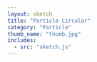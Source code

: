 ```yaml
---
layout: sketch
title: "Particle Circular" 
category: "Particle" 
thumb_name: "thumb.jpg"
includes:
  - src: "sketch.js"
---
```


<!-- 

  You can change the title, category and thumb as you like 
  (just make sure the folder contain a jpg for the thumb with the correct name)
  Do not change the first line "layout: sketch"

  If you need to customize this html page:
    1) delete the line "layout: sketch"
    2) copy the content of "/_layouts/sketch.html" below. 
    Make sure to leave one line of space between the markup above and the html code

-->